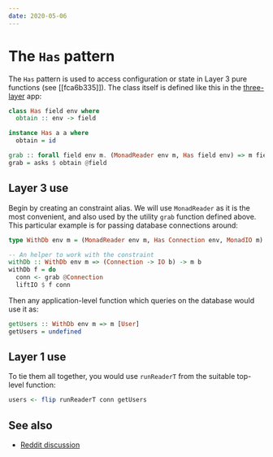 ```yaml
---
date: 2020-05-06
---
```


# The `Has` pattern

The `Has` pattern is used to access configuration or state in Layer 3 pure functions (see [[fca6b335]]). The class itself is defined like this in the [three-layer](https://github.com/Holmusk/three-layer) app:

```haskell
class Has field env where
  obtain :: env -> field

instance Has a a where
  obtain = id

grab :: forall field env m. (MonadReader env m, Has field env) => m field
grab = asks $ obtain @field
```

## Layer 3 use

Begin by creating an constraint alias. We will use `MonadReader` as it is the most convenient, and also used by the utility `grab` function defined above. This particular example is for passing database connections around:

```haskell
type WithDb env m = (MonadReader env m, Has Connection env, MonadIO m)

-- An helper to work with the constraint
withDb :: WithDb env m => (Connection -> IO b) -> m b
withDb f = do
  conn <- grab @Connection
  liftIO $ f conn
```

Then any application-level function which queries on the database would use it as:

```haskell
getUsers :: WithDb env m => m [User]
getUsers = undefined
```

## Layer 1 use

To tie them all together, you would use `runReaderT` from the suitable top-level function:

```haskell
users <- flip runReaderT conn getUsers
```

## See also

* [Reddit discussion](https://old.reddit.com/r/haskell/comments/6jy8yu/the_has_type_class_pattern/)
